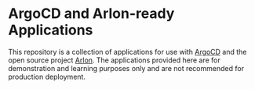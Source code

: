 # ArgoCD and Arlon-ready Applications 
This repository is a collection of applications for use with [ArgoCD](https://argoproj.github.io/cd/) and the open source project [Arlon](https://github.com/platform9/arlon). 
The applications provided here are for demonstration and learning purposes only and are not recommended for production deployment.

